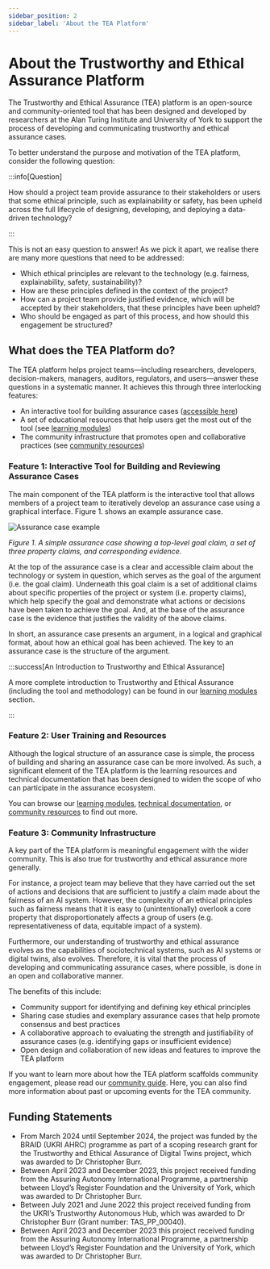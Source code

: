 ```yaml
---
sidebar_position: 2
sidebar_label: 'About the TEA Platform'
---
```


# About the Trustworthy and Ethical Assurance Platform

The Trustworthy and Ethical Assurance (TEA) platform is an open-source and community-oriented tool that has been designed and developed by researchers at the Alan Turing Institute and University of York to support the process of developing and communicating trustworthy and ethical assurance cases.

To better understand the purpose and motivation of the TEA platform, consider the following question:

:::info[Question]

How should a project team provide assurance to their stakeholders or users that some ethical principle, such as explainability or safety, has been upheld across the full lifecycle of designing, developing, and deploying a data-driven technology?

:::

This is not an easy question to answer! As we pick it apart, we realise there are many more questions that need to be addressed:

- Which ethical principles are relevant to the technology (e.g. fairness, explainability, safety, sustainability)?
- How are these principles defined in the context of the project?
- How can a project team provide justified evidence, which will be accepted by their stakeholders, that these principles have been upheld?
- Who should be engaged as part of this process, and how should this engagement be structured?

## What does the TEA Platform do?

The TEA platform helps project teams—including researchers, developers, decision-makers, managers, auditors, regulators, and users—answer these questions in a systematic manner. It achieves this through three interlocking features:

- An interactive tool for building assurance cases ([accessible here](https://assuranceplatform.azurewebsites.net/))
- A set of educational resources that help users get the most out of the tool (see [learning modules](./learning-modules/index.md))
- The community infrastructure that promotes open and collaborative practices (see [community resources](./community/index.md))

### Feature 1: Interactive Tool for Building and Reviewing Assurance Cases

The main component of the TEA platform is the interactive tool that allows members of a project team to iteratively develop an assurance case using a graphical interface. Figure 1. shows an example assurance case.

![Assurance case example](/img/about-page-example.svg "Assurance case example")

_Figure 1. A simple assurance case showing a top-level goal claim, a set of three property claims, and corresponding evidence._

At the top of the assurance case is a clear and accessible claim about the technology or system in question, which serves as the goal of the argument (i.e. the goal claim). Underneath this goal claim is a set of additional claims about specific properties of the project or system (i.e. property claims), which help specify the goal and demonstrate what actions or decisions have been taken to achieve the goal. And, at the base of the assurance case is the evidence that justifies the validity of the above claims.

In short, an assurance case presents an argument, in a logical and graphical format, about how an ethical goal has been achieved. The key to an assurance case is the structure of the argument.

:::success[An Introduction to Trustworthy and Ethical Assurance]

A more complete introduction to Trustworthy and Ethical Assurance (including the tool and methodology) can be found in our [learning modules](./learning-modules/index.md) section.

:::

### Feature 2: User Training and Resources

Although the logical structure of an assurance case is simple, the process of building and sharing an assurance case can be more involved. As such, a significant element of the TEA platform is the learning resources and technical documentation that has been designed to widen the scope of who can participate in the assurance ecosystem.

You can browse our [learning modules](./learning-modules/index.md), [technical documentation](./technical-guide/index.md), or [community resources](./community/index.md) to find out more.

### Feature 3: Community Infrastructure

A key part of the TEA platform is meaningful engagement with the wider community. This is also true for trustworthy and ethical assurance more generally.

For instance, a project team may believe that they have carried out the set of actions and decisions that are sufficient to justify a claim made about the fairness of an AI system. However, the complexity of an ethical principles such as fairness means that it is easy to (unintentionally) overlook a core property that disproportionately affects a group of users (e.g. representativeness of data, equitable impact of a system).

Furthermore, our understanding of trustworthy and ethical assurance evolves as the capabilities of sociotechnical systems, such as AI systems or digital twins, also evolves. Therefore, it is vital that the process of developing and communicating assurance cases, where possible, is done in an open and collaborative manner.

The benefits of this include:

- Community support for identifying and defining key ethical principles
- Sharing case studies and exemplary assurance cases that help promote consensus and best practices
- A collaborative approach to evaluating the strength and justifiability of assurance cases (e.g. identifying gaps or insufficient evidence)
- Open design and collaboration of new ideas and features to improve the TEA platform

If you want to learn more about how the TEA platform scaffolds community engagement, please read our [community guide](./community/index.md). Here, you can also find more information about past or upcoming events for the TEA community.

## Funding Statements

- From March 2024 until September 2024, the project was funded by the BRAID (UKRI AHRC) programme as part of a scoping research grant for the Trustworthy and Ethical Assurance of Digital Twins project, which was awarded to Dr Christopher Burr.
- Between April 2023 and December 2023, this project received funding from the Assuring Autonomy International Programme, a partnership between Lloyd’s Register Foundation and the University of York, which was awarded to Dr Christopher Burr.
- Between July 2021 and June 2022 this project received funding from the UKRI’s Trustworthy Autonomous Hub, which was awarded to Dr Christopher Burr (Grant number: TAS_PP_00040).
- Between April 2023 and December 2023 this project received funding from the Assuring Autonomy International Programme, a partnership between Lloyd’s Register Foundation and the University of York, which was awarded to Dr Christopher Burr.
